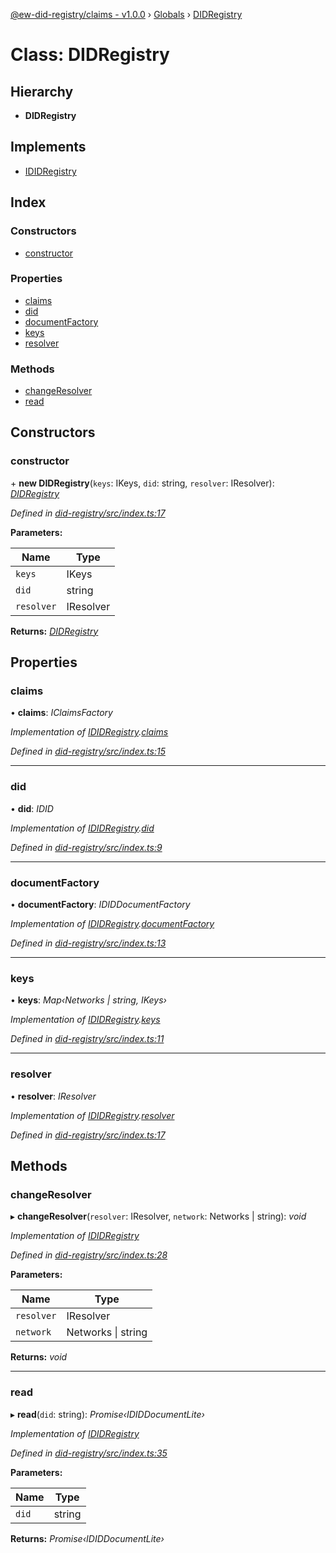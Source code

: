 [@ew-did-registry/claims - v1.0.0](../README.md) › [Globals](../globals.md) › [DIDRegistry](didregistry.md)

# Class: DIDRegistry

## Hierarchy

* **DIDRegistry**

## Implements

* [IDIDRegistry](../interfaces/ididregistry.md)

## Index

### Constructors

* [constructor](didregistry.md#constructor)

### Properties

* [claims](didregistry.md#claims)
* [did](didregistry.md#did)
* [documentFactory](didregistry.md#documentfactory)
* [keys](didregistry.md#keys)
* [resolver](didregistry.md#resolver)

### Methods

* [changeResolver](didregistry.md#changeresolver)
* [read](didregistry.md#read)

## Constructors

###  constructor

\+ **new DIDRegistry**(`keys`: IKeys, `did`: string, `resolver`: IResolver): *[DIDRegistry](didregistry.md)*

*Defined in [did-registry/src/index.ts:17](https://github.com/energywebfoundation/ew-did-registry/blob/bf1f4a6/packages/did-registry/src/index.ts#L17)*

**Parameters:**

Name | Type |
------ | ------ |
`keys` | IKeys |
`did` | string |
`resolver` | IResolver |

**Returns:** *[DIDRegistry](didregistry.md)*

## Properties

###  claims

• **claims**: *IClaimsFactory*

*Implementation of [IDIDRegistry](../interfaces/ididregistry.md).[claims](../interfaces/ididregistry.md#claims)*

*Defined in [did-registry/src/index.ts:15](https://github.com/energywebfoundation/ew-did-registry/blob/bf1f4a6/packages/did-registry/src/index.ts#L15)*

___

###  did

• **did**: *IDID*

*Implementation of [IDIDRegistry](../interfaces/ididregistry.md).[did](../interfaces/ididregistry.md#did)*

*Defined in [did-registry/src/index.ts:9](https://github.com/energywebfoundation/ew-did-registry/blob/bf1f4a6/packages/did-registry/src/index.ts#L9)*

___

###  documentFactory

• **documentFactory**: *IDIDDocumentFactory*

*Implementation of [IDIDRegistry](../interfaces/ididregistry.md).[documentFactory](../interfaces/ididregistry.md#documentfactory)*

*Defined in [did-registry/src/index.ts:13](https://github.com/energywebfoundation/ew-did-registry/blob/bf1f4a6/packages/did-registry/src/index.ts#L13)*

___

###  keys

• **keys**: *Map‹Networks | string, IKeys›*

*Implementation of [IDIDRegistry](../interfaces/ididregistry.md).[keys](../interfaces/ididregistry.md#keys)*

*Defined in [did-registry/src/index.ts:11](https://github.com/energywebfoundation/ew-did-registry/blob/bf1f4a6/packages/did-registry/src/index.ts#L11)*

___

###  resolver

• **resolver**: *IResolver*

*Implementation of [IDIDRegistry](../interfaces/ididregistry.md).[resolver](../interfaces/ididregistry.md#resolver)*

*Defined in [did-registry/src/index.ts:17](https://github.com/energywebfoundation/ew-did-registry/blob/bf1f4a6/packages/did-registry/src/index.ts#L17)*

## Methods

###  changeResolver

▸ **changeResolver**(`resolver`: IResolver, `network`: Networks | string): *void*

*Implementation of [IDIDRegistry](../interfaces/ididregistry.md)*

*Defined in [did-registry/src/index.ts:28](https://github.com/energywebfoundation/ew-did-registry/blob/bf1f4a6/packages/did-registry/src/index.ts#L28)*

**Parameters:**

Name | Type |
------ | ------ |
`resolver` | IResolver |
`network` | Networks &#124; string |

**Returns:** *void*

___

###  read

▸ **read**(`did`: string): *Promise‹IDIDDocumentLite›*

*Implementation of [IDIDRegistry](../interfaces/ididregistry.md)*

*Defined in [did-registry/src/index.ts:35](https://github.com/energywebfoundation/ew-did-registry/blob/bf1f4a6/packages/did-registry/src/index.ts#L35)*

**Parameters:**

Name | Type |
------ | ------ |
`did` | string |

**Returns:** *Promise‹IDIDDocumentLite›*

